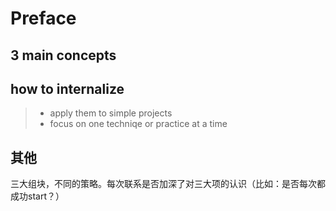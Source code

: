 # Preface

## 3 main concepts

## how to internalize

> * apply them to simple projects
> * focus on one techniqe or practice at a time





## 其他

三大组块，不同的策略。每次联系是否加深了对三大项的认识（比如：是否每次都成功start？）